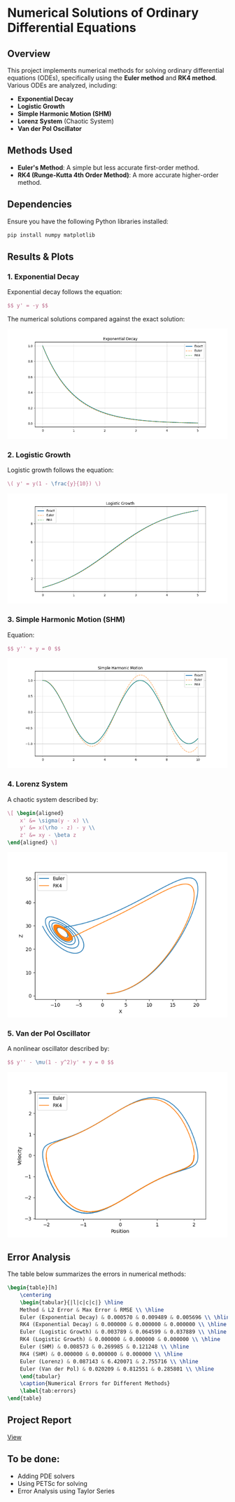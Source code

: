 
# Numerical Solutions of Ordinary Differential Equations

## Overview
This project implements numerical methods for solving ordinary differential equations (ODEs), specifically using the **Euler method** and **RK4 method**. Various ODEs are analyzed, including:

- **Exponential Decay**
- **Logistic Growth**
- **Simple Harmonic Motion (SHM)**
- **Lorenz System** (Chaotic System)
- **Van der Pol Oscillator**

## Methods Used
- **Euler's Method**: A simple but less accurate first-order method.
- **RK4 (Runge-Kutta 4th Order Method)**: A more accurate higher-order method.

## Dependencies
Ensure you have the following Python libraries installed:
```bash
pip install numpy matplotlib
```

## Results & Plots

### 1. Exponential Decay
Exponential decay follows the equation:
```latex
$$ y' = -y $$
```
The numerical solutions compared against the exact solution:

![Exponential Decay](results/figures/exponential_decay.png)

### 2. Logistic Growth
Logistic growth follows the equation:
```latex
\( y' = y(1 - \frac{y}{10}) \)
```
![Logistic Growth](results/figures/logistic_growth.png)

### 3. Simple Harmonic Motion (SHM)
Equation:
```latex
$$ y'' + y = 0 $$
```
![SHM](results/figures/shm.png)

### 4. Lorenz System
A chaotic system described by:
```latex
\[ \begin{aligned} 
    x' &= \sigma(y - x) \\
    y' &= x(\rho - z) - y \\
    z' &= xy - \beta z 
\end{aligned} \]
```
![Lorenz System](results/figures/lorenz.png)

### 5. Van der Pol Oscillator
A nonlinear oscillator described by:
```latex
$$ y'' - \mu(1 - y^2)y' + y = 0 $$
```
![Van der Pol Oscillator](results/figures/vdp.png)

## Error Analysis
The table below summarizes the errors in numerical methods:

```latex
\begin{table}[h]
    \centering
    \begin{tabular}{|l|c|c|c|} \hline
    Method & L2 Error & Max Error & RMSE \\ \hline
    Euler (Exponential Decay) & 0.000570 & 0.009489 & 0.005696 \\ \hline
    RK4 (Exponential Decay) & 0.000000 & 0.000000 & 0.000000 \\ \hline
    Euler (Logistic Growth) & 0.003789 & 0.064599 & 0.037889 \\ \hline
    RK4 (Logistic Growth) & 0.000000 & 0.000000 & 0.000000 \\ \hline
    Euler (SHM) & 0.008573 & 0.269985 & 0.121248 \\ \hline
    RK4 (SHM) & 0.000000 & 0.000000 & 0.000000 \\ \hline
    Euler (Lorenz) & 0.087143 & 6.420071 & 2.755716 \\ \hline
    Euler (Van der Pol) & 0.020209 & 0.812551 & 0.285801 \\ \hline
    \end{tabular}
    \caption{Numerical Errors for Different Methods}
    \label{tab:errors}
\end{table}

```

## Project Report
[View](report/main.pdf)

## To be done:
- Adding PDE solvers
- Using PETSc for solving
- Error Analysis using Taylor Series

